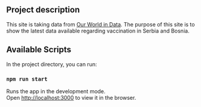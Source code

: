 ## Project description

This site is taking data from [Our World in Data](https://github.com/owid/covid-19-data/tree/master/public/data).
The purpose of this site is to show the latest data available regarding vaccination in Serbia and Bosnia.

## Available Scripts

In the project directory, you can run:

### `npm run start`

Runs the app in the development mode.<br />
Open [http://localhost:3000](http://localhost:3000) to view it in the browser.
